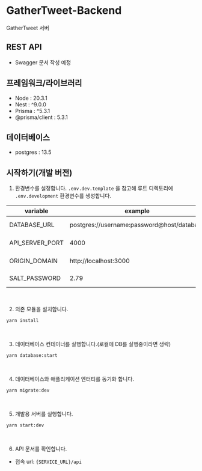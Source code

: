 # GatherTweet-Backend

GatherTweet 서버

## REST API

- Swagger 문서 작성 예정

## 프레임워크/라이브러리

- Node : 20.3.1
- Nest : ^9.0.0
- Prisma : ^5.3.1
- @prisma/client : 5.3.1

## 데이터베이스

- postgres : 13.5

## 시작하기(개발 버전)

1. 환경변수를 설정합니다.
 `.env.dev.template` 을 참고해 루트 디렉토리에 `.env.development` 환경변수를 생성합니다.

| variable        | example                                    | description         |
| --------------- | ------------------------------------------ | ------------------- |
| DATABASE_URL    | postgres://username:password@host/database | Postgresql Url      |
| API_SERVER_PORT | 4000                                       | Api 서버 port       |
| ORIGIN_DOMAIN   | http://localhost:3000                      | Frontend Origin     |
| SALT_PASSWORD   | 2.79                                       | JWT hash salt value |

<br>

2. 의존 모듈을 설치합니다.

```shell
yarn install
```

<br>

3. 데이터베이스 컨테이너를 실행합니다.(로컬에 DB를 실행중이라면 생략)

```shell
yarn database:start
```

<br>

4. 데이터베이스와 애플리케이션 엔터티를 동기화 합니다.

```shell
yarn migrate:dev
```

<br>

5. 개발용 서버를 실행합니다.

```shell
yarn start:dev
```

<br>

6. API 문서를 확인합니다.

- 접속 url: `{SERVICE_URL}/api`
